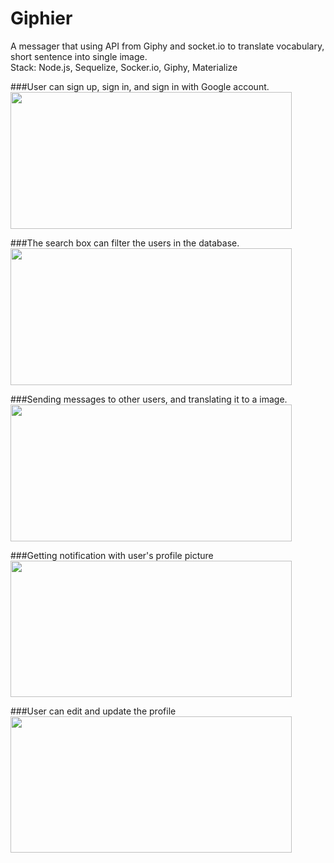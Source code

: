 # Giphier
A messager that using API from Giphy and socket.io to translate vocabulary, short sentence into single image.<br />
Stack: Node.js, Sequelize, Socker.io, Giphy, Materialize

###User can sign up, sign in, and sign in with Google account.
<img src="http://i.picasion.com/pic83/dbcf3078bfd9030cda8fe782f34d2f0b.gif" width="450" height="219" border="0" /><br />

###The search box can filter the users in the database.
<img src="http://i.picasion.com/pic83/e35e9651dfd92fcf3ed0543766f8141c.gif" width="450" height="219" border="0" /><br />

###Sending messages to other users, and translating it to a image.
<img src="http://i.picasion.com/pic83/aece49deb5b7aef09eff38d93107c675.gif" width="450" height="219" border="0" /> <br /> 

###Getting notification with user's profile picture
<img src="http://i.picasion.com/pic83/335fd8d3fc79e6d68a962eb55df973d2.gif" width="450" height="218" border="0"/></a><br />

###User can edit and update the profile
<img src="http://i.picasion.com/pic83/c9f5c06ebda5ee7c6362aa1807188cc3.gif" width="450" height="218" border="0" /><br />
